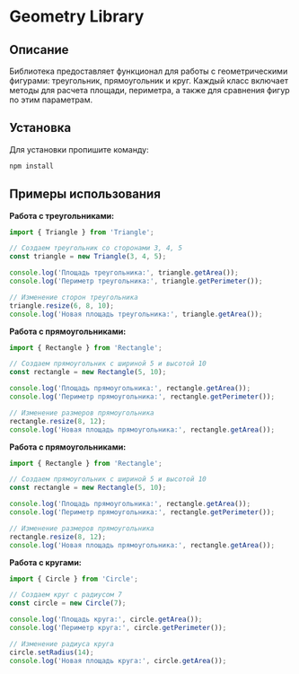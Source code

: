 # Geometry Library

## Описание

Библиотека предоставляет функционал для работы с геометрическими фигурами: треугольник, прямоугольник и круг. Каждый класс включает методы для расчета площади, периметра, а также для сравнения фигур по этим параметрам.

## Установка

Для установки пропишите команду:

```bash
npm install
```

## Примеры использования

**Работа с треугольниками:**

```ts
import { Triangle } from 'Triangle';

// Создаем треугольник со сторонами 3, 4, 5
const triangle = new Triangle(3, 4, 5);

console.log('Площадь треугольника:', triangle.getArea());
console.log('Периметр треугольника:', triangle.getPerimeter());

// Изменение сторон треугольника
triangle.resize(6, 8, 10);
console.log('Новая площадь треугольника:', triangle.getArea());
```

**Работа с прямоугольниками:**

```ts
import { Rectangle } from 'Rectangle';

// Создаем прямоугольник с шириной 5 и высотой 10
const rectangle = new Rectangle(5, 10);

console.log('Площадь прямоугольника:', rectangle.getArea());
console.log('Периметр прямоугольника:', rectangle.getPerimeter());

// Изменение размеров прямоугольника
rectangle.resize(8, 12);
console.log('Новая площадь прямоугольника:', rectangle.getArea());
```

**Работа с прямоугольниками:**

```ts
import { Rectangle } from 'Rectangle';

// Создаем прямоугольник с шириной 5 и высотой 10
const rectangle = new Rectangle(5, 10);

console.log('Площадь прямоугольника:', rectangle.getArea());
console.log('Периметр прямоугольника:', rectangle.getPerimeter());

// Изменение размеров прямоугольника
rectangle.resize(8, 12);
console.log('Новая площадь прямоугольника:', rectangle.getArea());
```


**Работа с кругами:**

```ts
import { Circle } from 'Circle';

// Создаем круг с радиусом 7
const circle = new Circle(7);

console.log('Площадь круга:', circle.getArea());
console.log('Периметр круга:', circle.getPerimeter());

// Изменение радиуса круга
circle.setRadius(14);
console.log('Новая площадь круга:', circle.getArea());

```